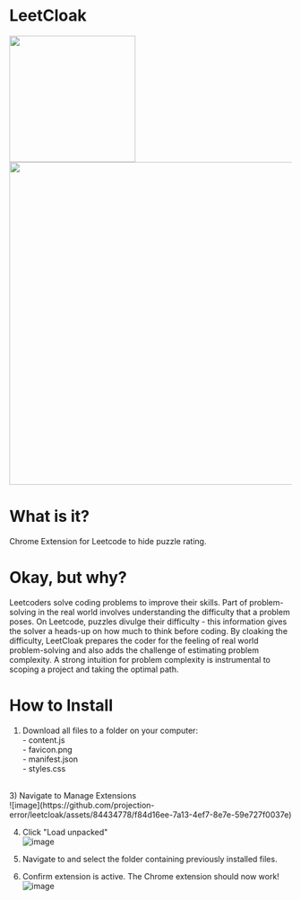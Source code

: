 # LeetCloak
<img width=225 src=https://github.com/projection-error/leetcloak/assets/84434778/b8ee8312-afe2-4bc0-887e-2572a4270927><img width=575 src=https://github.com/projection-error/leetcloak/assets/84434778/51be62fc-7db3-4210-8802-d44a4c77138b>

# What is it?
Chrome Extension for Leetcode to hide puzzle rating.

# Okay, but why?
Leetcoders solve coding problems to improve their skills. Part of problem-solving in the real world involves understanding the difficulty that a problem poses. On Leetcode, puzzles divulge their difficulty - this information gives the solver a heads-up on how much to think before coding. By cloaking the difficulty, LeetCloak prepares the coder for the feeling of real world problem-solving and also adds the challenge of estimating problem complexity. A strong intuition for problem complexity is instrumental to scoping a project and taking the optimal path.

# How to Install
1) Download all files to a folder on your computer:<br>
            - content.js<br>
            - favicon.png<br>
            - manifest.json<br>
            - styles.css
<br>
3) Navigate to Manage Extensions<BR>
  ![image](https://github.com/projection-error/leetcloak/assets/84434778/f84d16ee-7a13-4ef7-8e7e-59e727f0037e)

4) Click "Load unpacked"<BR>
![image](https://github.com/projection-error/leetcloak/assets/84434778/40adb6ea-0426-46b2-8fff-3ae47b5db815)

5) Navigate to and select the folder containing previously installed files.
6) Confirm extension is active. The Chrome extension should now work!<BR>
![image](https://github.com/projection-error/leetcloak/assets/84434778/f03be83b-b16c-4a04-b616-a3db5d73a1c5)

